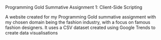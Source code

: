 Programming Gold Summative Assignment 1: Client-Side Scripting

A website created for my Programming Gold summative assignment with my chosen domain being the fashion industry, with a focus on famous fashion designers. It uses a CSV dataset created using Google Trends to create data visualisations